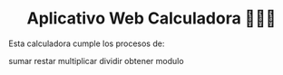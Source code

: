 ## <h1 align="center">Aplicativo Web Calculadora 👨🏻‍💻</h1>

Esta calculadora cumple los procesos de:

sumar
restar
multiplicar
dividir
obtener modulo

